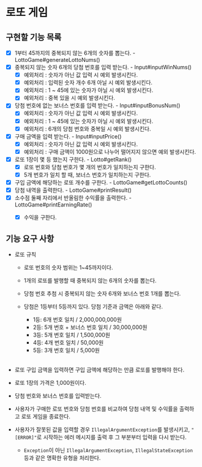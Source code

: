 # 로또 게임

## 구현할 기능 목록
- [x] 1부터 45까지의 중복되지 않는 6개의 숫자를 뽑는다. - LottoGame#generateLottoNums()
- [x] 중복되지 않는 숫자 6개의 당첨 번호를 입력 받는다. - Input#inputWinNums()
  - [x] 예외처리 : 숫자가 아닌 값 입력 시 예외 발생시킨다.
  - [x] 예외처리 : 입력된 숫자 개수 6개 아닐 시 예외 발생시킨다.
  - [x] 예외처리 : 1 ~ 45에 있는 숫자가 아닐 시 예외 발생시킨다.
  - [x] 예외처리 : 중복 있을 시 예외 발생시킨다.
- [x] 당첨 번호에 없는 보너스 번호를 입력 받는다. - Input#inputBonusNum()
  - [x] 예외처리 : 숫자가 아닌 값 입력 시 예외 발생시킨다.
  - [x] 예외처리 : 1 ~ 45에 있는 숫자가 아닐 시 예외 발생시킨다.
  - [x] 예외처리 : 6개의 당첨 번호와 중복일 시 예외 발생시킨다.
- [x] 구매 금액을 입력 받는다. - Input#inputPrice()
  - [x] 예외처리 : 숫자가 아닌 값 입력 시 예외 발생시킨다.
  - [x] 예외처리 : 구매 금액이 1000원으로 나누어 떨어지지 않으면 예외 발생시킨다.
- [x] 로또 1장이 몇 등 했는지 구한다. - Lotto#getRank()
  - [x] 로또 번호와 당첨 번호가 몇 개의 번호가 일치하는지 구한다.
  - [x] 5개 번호가 일치 할 때, 보너스 번호가 일치하는지 구한다.
- [x] 구입 금액에 해당하는 로또 개수를 구한다. - LottoGame#getLottoCounts()
- [x] 당첨 내역을 출력한다. - LottoGame#printResult()
- [x] 소수점 둘째 자리에서 반올림한 수익률을 출력한다. - LottoGame#printEarningRate()
  - [x] 수익을 구한다.


## 기능 요구 사항

- 로또 규칙
  - 로또 번호의 숫자 범위는 1~45까지이다.
  - 1개의 로또를 발행할 때 중복되지 않는 6개의 숫자를 뽑는다.
  - 당첨 번호 추첨 시 중복되지 않는 숫자 6개와 보너스 번호 1개를 뽑는다.
  - 당첨은 1등부터 5등까지 있다. 당첨 기준과 금액은 아래와 같다.
      - 1등: 6개 번호 일치 / 2,000,000,000원
      - 2등: 5개 번호 + 보너스 번호 일치 / 30,000,000원
      - 3등: 5개 번호 일치 / 1,500,000원
      - 4등: 4개 번호 일치 / 50,000원
      - 5등: 3개 번호 일치 / 5,000원
  
    <br>
     
- 로또 구입 금액을 입력하면 구입 금액에 해당하는 만큼 로또를 발행해야 한다.
- 로또 1장의 가격은 1,000원이다.
- 당첨 번호와 보너스 번호를 입력받는다.
- 사용자가 구매한 로또 번호와 당첨 번호를 비교하여 당첨 내역 및 수익률을 출력하고 로또 게임을 종료한다.
- 사용자가 잘못된 값을 입력할 경우 `IllegalArgumentException`를 발생시키고, `"[ERROR]"`로 시작하는 에러 메시지를 출력 후 그 부분부터 입력을 다시 받는다.
  - `Exception`이 아닌 `IllegalArgumentException`, `IllegalStateException` 등과 같은 명확한 유형을 처리한다.